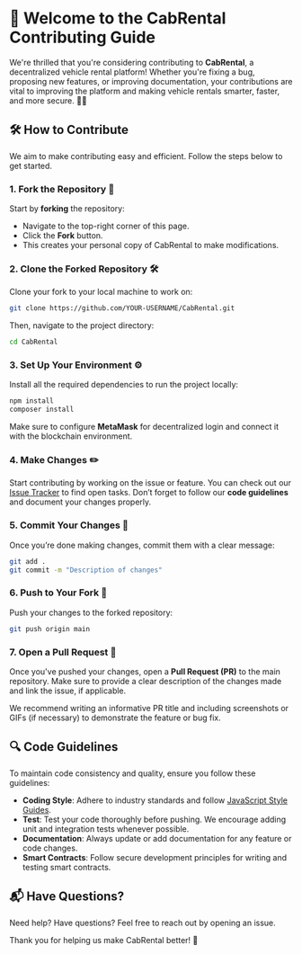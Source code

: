 # 🎉 Welcome to the CabRental Contributing Guide

We're thrilled that you're considering contributing to **CabRental**, a decentralized vehicle rental platform! Whether you're fixing a bug, proposing new features, or improving documentation, your contributions are vital to improving the platform and making vehicle rentals smarter, faster, and more secure. 🚗💨

## 🛠 How to Contribute

We aim to make contributing easy and efficient. Follow the steps below to get started.

### 1. Fork the Repository 🍴
Start by **forking** the repository:

- Navigate to the top-right corner of this page.
- Click the **Fork** button.
- This creates your personal copy of CabRental to make modifications.

### 2. Clone the Forked Repository 🛠️
Clone your fork to your local machine to work on:

```bash
git clone https://github.com/YOUR-USERNAME/CabRental.git
```

Then, navigate to the project directory:

```bash
cd CabRental
```

### 3. Set Up Your Environment ⚙️
Install all the required dependencies to run the project locally:

```bash
npm install
composer install
```

Make sure to configure **MetaMask** for decentralized login and connect it with the blockchain environment.

### 4. Make Changes ✏️
Start contributing by working on the issue or feature. You can check out our [Issue Tracker](https://github.com/07sumit1002/CabRental/issues) to find open tasks. Don’t forget to follow our **code guidelines** and document your changes properly.

### 5. Commit Your Changes 💾
Once you’re done making changes, commit them with a clear message:

```bash
git add .
git commit -m "Description of changes"
```

### 6. Push to Your Fork 🚀
Push your changes to the forked repository:

```bash
git push origin main
```

### 7. Open a Pull Request 🎯
Once you've pushed your changes, open a **Pull Request (PR)** to the main repository. Make sure to provide a clear description of the changes made and link the issue, if applicable.

We recommend writing an informative PR title and including screenshots or GIFs (if necessary) to demonstrate the feature or bug fix.

## 🔍 Code Guidelines

To maintain code consistency and quality, ensure you follow these guidelines:

- **Coding Style**: Adhere to industry standards and follow [JavaScript Style Guides](https://developer.mozilla.org/en-US/docs/Web/JavaScript/Guide).
- **Test**: Test your code thoroughly before pushing. We encourage adding unit and integration tests whenever possible.
- **Documentation**: Always update or add documentation for any feature or code changes.
- **Smart Contracts**: Follow secure development principles for writing and testing smart contracts.

## 📬 Have Questions?
Need help? Have questions? Feel free to reach out by opening an issue.

Thank you for helping us make CabRental better! 🎉
